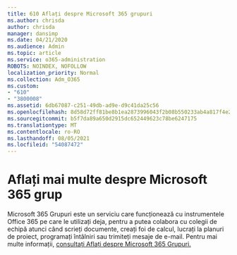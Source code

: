 ```yaml
---
title: 610 Aflați despre Microsoft 365 grupuri
ms.author: chrisda
author: chrisda
manager: dansimp
ms.date: 04/21/2020
ms.audience: Admin
ms.topic: article
ms.service: o365-administration
ROBOTS: NOINDEX, NOFOLLOW
localization_priority: Normal
ms.collection: Adm_O365
ms.custom:
- "610"
- "3800008"
ms.assetid: 6db67087-c251-49db-ad9e-d9c41da25c56
ms.openlocfilehash: 8d58d72ff81be8b1ea2873996043f2b08b550233ab4a817f4e2476944624a17b
ms.sourcegitcommit: b5f7da89a650d2915dc652449623c78be6247175
ms.translationtype: MT
ms.contentlocale: ro-RO
ms.lasthandoff: 08/05/2021
ms.locfileid: "54087472"
---
```

# <a name="learn-about-microsoft-365-groups"></a>Aflați mai multe despre Microsoft 365 grup

Microsoft 365 Grupuri este un serviciu care funcționează cu instrumentele Office 365 pe care le utilizați deja, pentru a putea colabora cu colegii de echipă atunci când scrieți documente, creați foi de calcul, lucrați la planuri de proiect, programați întâlniri sau trimiteți mesaje de e-mail. Pentru mai multe informații, [consultați Aflați despre Microsoft 365 Grupuri.](https://support.office.com/article/b565caa1-5c40-40ef-9915-60fdb2d97fa2)
